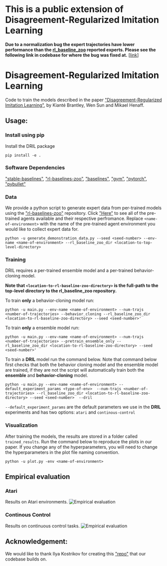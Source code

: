 # This is a public extension of Disagreement-Regularized Imitation Learning


**Due to a normalization bug the expert trajectories have lower performance than the [rl_baseline_zoo](<https://github.com/araffin/rl-baselines-zoo/blob/master/benchmark.md>) reported experts. Please see the following link in codebase for where the bug was fixed at.** [[link](<https://github.com/xkianteb/dril/blob/e244dcdfca042a3951e98a53864ead33ff6801fc/dril/generate_demonstration_data.py#L96>)]

# Disagreement-Regularized Imitation Learning

Code to train the models described in the paper ["Disagreement-Regularized Imitation Learning"](<https://openreview.net/pdf?id=rkgbYyHtwB>), by Kianté Brantley, Wen Sun and Mikael Henaff.

## Usage:

### Install using pip
Install the DRIL package

```
pip install -e .
```

### Software Dependencies
["stable-baselines"](<https://github.com/hill-a/stable-baselines>), ["rl-baselines-zoo"](<https://github.com/araffin/rl-baselines-zoo>), ["baselines"](<https://github.com/openai/baselines>), ["gym"](<https://github.com/openai/gym>), ["pytorch"](<https://pytorch.org>), ["pybullet"](<https://pypi.org/project/pybullet/>)

### Data

We provide a python script to generate expert data from per-trained models using the ["rl-baselines-zoo"](<https://github.com/araffin/rl-baselines-zoo>) repository. Click ["Here"](<https://github.com/araffin/rl-baselines-zoo/blob/master/benchmark.md>) to see all of the pre-trained agents available and their respective perfromance. Replace ``<name-of-environment>`` with the name of the pre-trained agent environment you would like to collect expert data for. 

```
python -u generate_demonstration_data.py --seed <seed-number> --env-name <name-of-environment> --rl_baseline_zoo_dir <location-to-top-level-directory>
```

### Training
DRIL requires a per-trained ensemble model and a per-trained behavior-cloning model.

**Note that ```<location-to-rl-baseline-zoo-directory>``` is the full-path to the top-level directory to the rl_baseline_zoo repository.**

To train **only** a behavior-cloning model run:
```
python -u main.py --env-name <name-of-environment> --num-trajs <number-of-trajectories> --behavior_cloning --rl_baseline_zoo_dir <location-to-rl-baseline-zoo-directory> --seed <seed-number>'
```

To train **only** a ensemble model run:
```
python -u main.py --env-name <name-of-environment> --num-trajs <number-of-trajectories> --pretrain_ensemble_only --rl_baseline_zoo_dir <location-to-rl-baseline-zoo-directory> --seed <seed-number>'
```

To train a **DRIL** model run the command below. Note that command below first checks that both the behavior cloning model and the ensemble model are trained, if they are not the script will automatically train both the **ensemble** and **behavior-cloning** model.

```
python -u main.py --env-name <name-of-environment> --default_experiment_params <type-of-env>  --num-trajs <number-of-trajectories> --rl_baseline_zoo_dir <location-to-rl-baseline-zoo-directory> --seed <seed-number>  --dril 
```

```--default_experiment_params``` are the default parameters we use in the **DRIL** experiments and has two options: ```atari``` and ```continous-control```

### Visualization
After training the models, the results are stored in a folder called ```trained_results```. Run the command below to reproduce the plots in our paper. If you change any of the hyperparameters, you will need to change the hyperparameters in the plot file naming convention.
```
python -u plot.py -env <name-of-environment>
```

## Empirical evaluation
### Atari
Results on Atari environments.
![Empirical evaluation](pngs/atari.png)

### Continous Control
Results on continuous control tasks.
![Empirical evaluation](pngs/continous_control.png)

## Acknowledgement:
We would like to thank Ilya Kostrikov for creating this ["repo"](<https://github.com/ikostrikov/pytorch-a2c-ppo-acktr-gail>) that our codebase builds on. 
